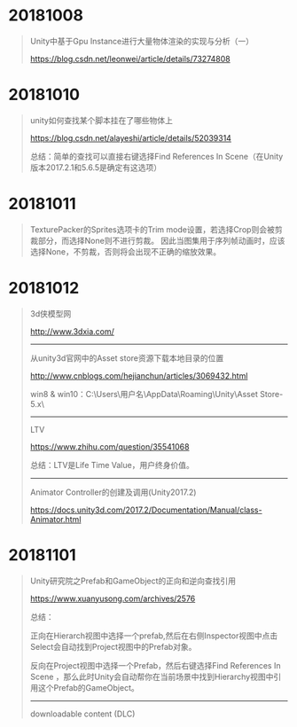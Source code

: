 # 20181008

> Unity中基于Gpu Instance进行大量物体渲染的实现与分析（一）
>
> https://blog.csdn.net/leonwei/article/details/73274808

# 20181010

> unity如何查找某个脚本挂在了哪些物体上
>
> https://blog.csdn.net/alayeshi/article/details/52039314
>
> 总结：简单的查找可以直接右键选择Find References In Scene（在Unity版本2017.2.1和5.6.5是确定有这选项）

# 20181011

> TexturePacker的Sprites选项卡的Trim mode设置，若选择Crop则会被剪裁部分，而选择None则不进行剪裁。
> 因此当图集用于序列帧动画时，应该选择None，不剪裁，否则将会出现不正确的缩放效果。

# 20181012

> 3d侠模型网
>
> http://www.3dxia.com/
>
> ------
>
> 从unity3d官网中的Asset store资源下载本地目录的位置
>
> http://www.cnblogs.com/hejianchun/articles/3069432.html
>
> win8 & win10：C:\Users\用户名\AppData\Roaming\Unity\Asset Store-5.x\
>
> ------
>
> LTV
>
> https://www.zhihu.com/question/35541068
>
> 总结：LTV是Life Time Value，用户终身价值。
>
> ------
>
> Animator Controller的创建及调用(Unity2017.2)
>
> https://docs.unity3d.com/2017.2/Documentation/Manual/class-Animator.html

# 20181101

> Unity研究院之Prefab和GameObject的正向和逆向查找引用
>
> https://www.xuanyusong.com/archives/2576
> 
> 总结：
>
> 正向在Hierarch视图中选择一个prefab,然后在右侧Inspector视图中点击Select会自动找到Project视图中的Prefab对象。
> 
> 反向在Project视图中选择一个Prefab，然后右键选择Find References In Scene ，那么此时Unity会自动帮你在当前场景中找到Hierarchy视图中引用这个Prefab的GameObject。
> 
> ------
>
> downloadable content (DLC)
